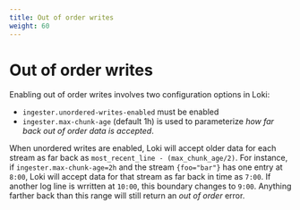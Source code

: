 ```yaml
---
title: Out of order writes
weight: 60
---
```

# Out of order writes

Enabling out of order writes involves two configuration options in Loki:

- `ingester.unordered-writes-enabled` must be enabled
- `ingester.max-chunk-age` (default 1h) is used to parameterize _how far back out of order data is accepted_.

When unordered writes are enabled, Loki will accept older data for each stream as far back as `most_recent_line - (max_chunk_age/2)`. For instance, if `ingester.max-chunk-age=2h` and the stream `{foo="bar"}` has one entry at `8:00`, Loki will accept data for that stream as far back in time as `7:00`. If another log line is wrritten at `10:00`, this boundary changes to `9:00`. Anything farther back than this range will still return an _out of order_ error.
